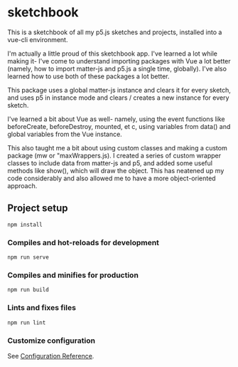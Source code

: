 # sketchbook

This is a sketchbook of all my p5.js sketches and projects, installed into a vue-cli environment.  

I'm actually a little proud of this sketchbook app.  I've learned a lot while making it- I've come to understand importing packages with Vue a lot better (namely, how to import matter-js and p5.js a single time, globally).  I've also learned how to use both of these packages a lot better.  

This package uses a global matter-js instance and clears it for every sketch, and uses p5 in instance mode and clears / creates a new instance for every sketch.  

I've learned a bit about Vue as well- namely, using the event functions like beforeCreate, beforeDestroy, mounted, et c, using variables from data() and global variables from the Vue instance. 

This also taught me a bit about using custom classes and making a custom package (mw or "maxWrappers.js).  I created a series of custom wrapper classes to include data from matter-js and p5, and added some useful methods like show(), which will draw the object.  This has neatened up my code considerably and also allowed me to have a more object-oriented approach.

## Project setup
```
npm install
```

### Compiles and hot-reloads for development
```
npm run serve
```

### Compiles and minifies for production
```
npm run build
```

### Lints and fixes files
```
npm run lint
```

### Customize configuration
See [Configuration Reference](https://cli.vuejs.org/config/).
